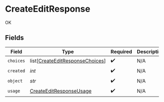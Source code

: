 # CreateEditResponse

OK


## Fields

| Field                                                                               | Type                                                                                | Required                                                                            | Description                                                                         |
| ----------------------------------------------------------------------------------- | ----------------------------------------------------------------------------------- | ----------------------------------------------------------------------------------- | ----------------------------------------------------------------------------------- |
| `choices`                                                                           | list[[CreateEditResponseChoices](../../models/shared/createeditresponsechoices.md)] | :heavy_check_mark:                                                                  | N/A                                                                                 |
| `created`                                                                           | *int*                                                                               | :heavy_check_mark:                                                                  | N/A                                                                                 |
| `object`                                                                            | *str*                                                                               | :heavy_check_mark:                                                                  | N/A                                                                                 |
| `usage`                                                                             | [CreateEditResponseUsage](../../models/shared/createeditresponseusage.md)           | :heavy_check_mark:                                                                  | N/A                                                                                 |